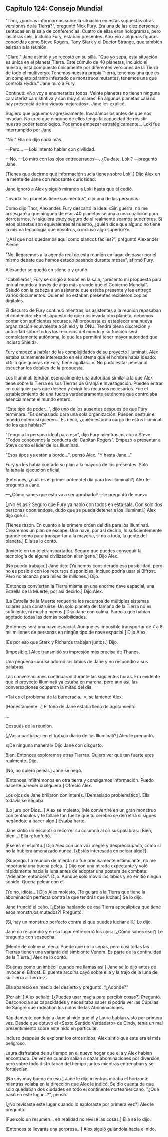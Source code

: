 
## **Capítulo 124: Consejo Mundial**


"Thor, ¿podrías informarnos sobre la situación en estas supuestas otras versiones de la Tierra?", preguntó Nick Fury. Era una de las diez personas sentadas en la sala de conferencias. Cuatro de ellas eran hologramas, pero las otras seis, incluido Fury, estaban presentes. Alex vio a algunas figuras conocidas como Steve Rogers, Tony Stark y el Doctor Strange, que también asistían a la reunión.

"Claro." Jane asintió y se recostó en su silla. "Que yo sepa, esta situación es única en el planeta Tierra. Este cúmulo de 40 planetas, incluido el nuestro, está compuesto únicamente por diferentes versiones de la Tierra de todo el multiverso. Tenemos nuestra propia Tierra, tenemos una que es un completo páramo infestado de monstruos mutantes, tenemos una que controla Hydra." Jane miró a Fury.

Continuó: «No voy a enumerarlos todos. Veinte planetas no tienen ninguna característica distintiva y son muy similares. En algunos planetas casi no hay presencia de individuos mejorados». Jane les explicó.

Sugiero que juguemos agresivamente. Invadámoslos antes de que nos invadan. No creo que ninguno de ellos tenga la capacidad de resistir nuestro poder tecnológico. Podemos empezar estratégicamente... Loki fue interrumpido por Jane.

“No.” Ella no dijo nada más.

—Pero… —Loki intentó hablar con civilidad.

—No. —Lo miró con los ojos entrecerrados—. ¿Cuídate, Loki? —preguntó Jane.

[Tienes que decirme qué información sucia tienes sobre Loki.] Dijo Alex en la mente de Jane con rebosante curiosidad.

Jane ignoró a Alex y siguió mirando a Loki hasta que él cedió.

“Invadir los planetas tiene sus méritos”, dijo una de las personas.

Como dijo Thor, Alexander. Fury descartó la idea: «Sin guerra, no me arriesgaré a que ninguno de esos 40 planetas se una a una coalición para derrotarnos. Ni siquiera estoy seguro de si realmente seamos superiores. Si esos planetas son equivalentes al nuestro, ¿quién dice que alguno no tiene la misma tecnología que nosotros, o incluso algo superior?».

“¿Así que nos quedamos aquí como blancos fáciles?”, preguntó Alexander Pierce.

"No, llegaremos a la agenda real de esta reunión en lugar de pasar por el mismo debate que hemos estado pasando durante meses", afirmó Fury.

Alexander se quedó en silencio y gruñó.

“Caballeros”, Fury se dirigió a todos en la sala, “presento mi propuesta para unir al mundo a través de algo más grande que el Gobierno Mundial”. Saludó con la cabeza a un asistente que estaba presente y les entregó varios documentos. Quienes no estaban presentes recibieron copias digitales.

El discurso de Fury continuó mientras los asistentes a la reunión repasaban el contenido: «En el supuesto de que nos invada otro planeta, debemos contar con suficientes recursos. Mi propuesta es establecer una nueva organización equivalente a Shield y la ONU. Tendrá plena discreción y autoridad sobre todos los recursos del mundo y su función será completamente autónoma, lo que les permitirá tener mayor autoridad que incluso Shield».

Fury empezó a hablar de las complejidades de su proyecto Illuminati. Alex estaba sumamente interesado en el sistema que el hombre había ideado: «Di lo que quieras de Fury, tiene agallas…». No pudo evitar pensar al escuchar los detalles de la propuesta.

Los Illuminati tendrán esencialmente una autoridad similar a la que Alex tiene sobre la Tierra en sus Tierras de Granja e Investigación. Pueden entrar en cualquier país que deseen y exigir los recursos necesarios. Fue el establecimiento de una fuerza verdaderamente autónoma que controlaba esencialmente el mundo entero.

“Este tipo de poder…”, dijo uno de los ausentes después de que Fury terminara. “Es demasiado para una sola organización. Pueden destruir el mundo entero si quieren… Es decir, ¿quién estará a cargo de estos Illuminati de los que hablas?”

"Tengo a la persona ideal para eso", dijo Fury mientras miraba a Steve. "Todos conocemos la conducta del Capitán Rogers". Empezó a presentar a Steve como el líder de los Illuminati.

"Esos tipos ya están a bordo...", pensó Alex. "Y hasta Jane..."

Fury ya les había contado su plan a la mayoría de los presentes. Solo faltaba la ejecución oficial.

[Entonces, ¿cuál es el primer orden del día para los Illuminati?] Alex le preguntó a Jane.

—¿Cómo sabes que esto va a ser aprobado? —le preguntó de nuevo.

[¿No es así? Seguro que Fury ya habló con todos en esta sala. Con solo dos personas oponiéndose, dudo que se pueda detener a los Illuminati.] Alex dijo que sí.

[Tienes razón. En cuanto a la primera orden del día para los Illuminati. Crearemos un plan de escape. Una nave, por así decirlo, lo suficientemente grande como para transportar a la mayoría, si no a toda, la gente del planeta.] Ella se lo contó.

[Invierte en un teletransportador. Seguro que puedes conseguir la tecnología de alguna civilización alienígena.] Dijo Alex.

[No puedo trabajar.] Jane dijo: [Ya hemos considerado esa posibilidad, pero no es posible con los recursos disponibles. Incluso podría usar el Bifrost. Pero no alcanza para miles de millones.] Dijo.

[Entonces conviertan la Tierra misma en una enorme nave espacial, una Estrella de la Muerte, por así decirlo.] Dijo Alex.

[La Estrella de la Muerte requeriría los recursos de múltiples sistemas solares para construirse. Un solo planeta del tamaño de la Tierra no es suficiente, ni mucho menos.] Dijo Jane con calma. Parecía que habían agotado todas las demás posibilidades.

[Entonces será una nave espacial. Aunque es imposible transportar de 7 a 8 mil millones de personas en ningún tipo de nave espacial.] Dijo Alex.

[Es por eso que Stark y Richards trabajan juntos.] Dijo.

[Imposible.] Alex transmitió su impresión más precisa de Thanos.

Una pequeña sonrisa adornó los labios de Jane y no respondió a sus palabras.

Las conversaciones continuaron durante las siguientes horas. Era evidente que el proyecto Illuminati ya estaba en marcha, pero aun así, las conversaciones ocuparon la mitad del día.

«Tal es el problema de la burocracia…», se lamentó Alex.

[Honestamente…] El tono de Jane estaba lleno de agotamiento.

…

Después de la reunión.

[¿Vas a participar en el trabajo diario de los Illuminati?] Alex le preguntó.

«¡De ninguna manera!» Dijo Jane con disgusto.

Bien. Entonces exploremos otras Tierras. Quiero ver qué tan fuerte eres realmente. Dijo.

[No, no quiero pelear.] Jane se negó.

[Entonces infiltrémonos en otra tierra y consigamos información. Puedo hacerte parecer cualquiera.] Ofreció Alex.

Los ojos de Jane brillaron con interés. [Demasiado problemático]. Ella todavía se negaba.

[Lo juro por Dios…] Alex se molestó, [Me convertiré en un gran monstruo con tentáculos y te follaré tan fuerte que tu cerebro se derretirá si sigues negándote a hacer algo.] Estaba harto.

Jane sintió un escalofrío recorrer su columna al oír sus palabras: [Bien, bien…] Ella refunfuñó.

[Ese es el espíritu.] Dijo Alex con una voz alegre y despreocupada, como si no la hubiera amenazado nunca. [¿Estás interesada en pelear algo?]

[Supongo. La reunión de mierda no fue precisamente estimulante, no me importaría una buena pelea...] Dijo con una mirada expectante y voló rápidamente hacia la luna antes de adoptar una postura de combate: "Adelante, entonces". Dijo. Aunque solo movió los labios y no emitió ningún sonido. Quería pelear con él.

[Yo no, idiota…] Dijo Alex molesto, [Te guiaré a la Tierra que tiene la abominación perfecta contra la que tendrás que luchar.] Se lo dijo.

Jane frunció el ceño. [¿Estás hablando de esa Tierra apocalíptica que tiene esos monstruos mutados?] Preguntó.

[Sí, hay un monstruo perfecto contra el que puedes luchar allí.] Le dijo.

Jane no respondió y en su lugar entrecerró los ojos: [¿Cómo sabes eso?] Le preguntó con sospecha.

[Mente de colmena, nena. Puede que no lo sepas, pero casi todas las Tierras tienen una variante del simbionte Venom. Es parte de la continuidad de la Tierra.] Alex se lo contó.

[Suenas como un imbécil cuando me llamas así.] Jane se lo dijo antes de invocar el Bifrost. El puente arcoíris cayó sobre ella y la trajo de la luna de su Tierra a Tierra-Z.

Ella apareció en medio del desierto y preguntó: “¿Adónde?”

[Por ahí.] Alex señaló: [¿Puedes usar magia para percibir cosas?] Preguntó. Desconocía sus capacidades y necesitaba saber si podría ver las Cúpulas de Sangre que rodeaban los nidos de las Abominaciones.

Rápidamente condujo a Jane al nido que él y Laura habían visto por primera vez. Desde que obtuvo el «Sexto Sentido Verdadero» de Cindy, tenía un mal presentimiento sobre este nido en particular.

Incluso después de explorar los otros nidos, Alex sintió que este era el más peligroso.

Laura disfrutaba de su tiempo en el nuevo hogar que ella y Alex habían encontrado. De vez en cuando salían a cazar abominaciones por diversión, pero sobre todo disfrutaban del tiempo juntos mientras entrenaban y se fortalecían.

[No soy muy buena en eso.] Jane le dijo mientras miraba el horizonte mientras volaba en la dirección que Alex le indicó. Se dio cuenta de que solo quedaban dos ciudades en todo el continente norteamericano. "¿Qué pasó en este lugar...?", pensó.

[¿No revisaste este lugar cuando lo exploraste por primera vez?] Alex le preguntó.

[Fue solo un resumen… en realidad no revisé las cosas.] Ella se lo dijo.

[Entonces te llevarás una sorpresa…] Alex siguió guiándola hacia el nido.
